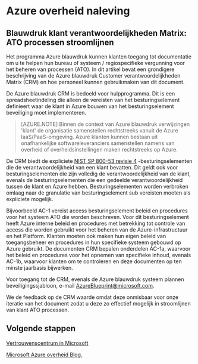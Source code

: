 <properties
    pageTitle="Azure overheid documentatie | Microsoft Azure"
    description="Biedt en overzicht van de beschikbare services in Azure overheid"
    services="Azure-Government"
    cloud="gov"
    documentationCenter=""
    authors="ryansoc"
    manager="zakramer"
    editor="" />

<tags
    ms.service="multiple"
    ms.devlang="na"
    ms.topic="article"
    ms.tgt_pltfrm="na"
    ms.workload="azure-government"
    ms.date="10/06/2016"
    ms.author="ryansoc" />

# <a name="azure-government-compliance"></a>Azure overheid naleving 

## <a name="blueprint-customer-responsibilities-matrix--streamlining-ato-processes"></a>Blauwdruk klant verantwoordelijkheden Matrix: ATO processen stroomlijnen

Het programma Azure blauwdruk kunnen klanten toegang tot documentatie om u te helpen hun bureau of systeem / regiospecifieke vergunning voor het beheren van processen (ATO). In dit artikel bevat een grondigere beschrijving van de Azure blauwdruk Customer verantwoordelijkheden Matrix (CRM) en hoe personeel kunnen gebruikmaken van dit document.

De Azure blauwdruk CRM is bedoeld voor hulpprogramma. Dit is een spreadsheetindeling die alleen de vereisten van het besturingselement definieert waar de klant in Azure bouwen van het besturingselement beveiliging moet implementeren.

>[AZURE.NOTE] Binnen de context van Azure blauwdruk verwijzingen 'klant' de organisatie samenstellen rechtstreeks vanuit de Azure IaaS/PaaS-omgeving. Azure klanten kunnen bestaan uit onafhankelijke softwareleveranciers samenstellen namens van overheid of overheidsinstellingen maken rechtstreeks op Azure.

De CRM biedt de expliciete <a href="http://nvlpubs.nist.gov/nistpubs/SpecialPublications/NIST.SP.800-53r4.pdf">NIST SP 800-53 revisie 4</a> -besturingselementen die de verantwoordelijkheid van een klant bevatten. Dit geldt ook voor besturingselementen die zijn volledig de verantwoordelijkheid van de klant, evenals de besturingselementen die een gedeelde verantwoordelijkheid tussen de klant en Azure hebben. Besturingselementen worden verbroken omlaag naar de granulatie van besturingselement sub vereisten moeten als expliciete mogelijk.

Bijvoorbeeld AC-1 vereist access besturingselement beleid en procedures voor het systeem ATO die worden beschreven. Voor dit besturingselement heeft Azure interne beleid en procedures met betrekking tot controle van access die worden gebruikt voor het beheren van de Azure-infrastructuur en het Platform. Klanten moeten ook maken hun eigen beleid van toegangsbeheer en procedures in hun specifieke systeem gebouwd op Azure gebruikt. De documenten CRM bepalen onderdelen AC-1a, waarvoor het beleid en procedures voor het opnemen van specifieke inhoud, evenals AC-1b, waarvoor klanten om te controleren en deze documenten op ten minste jaarbasis bijwerken. 

Voor toegang tot de CRM, evenals de Azure blauwdruk systeem plannen beveiligingssjabloon, e-mail AzureBlueprint@microsoft.com.

We de feedback op de CRM waarde omdat deze onmisbaar voor onze iteratie van het document zodat u deze zo effectief mogelijk in stroomlijnen van klant ATO processen.

## <a name="next-steps"></a>Volgende stappen

<a href="https://www.microsoft.com/en-us/trustcenter/Compliance/default.aspx">Vertrouwenscentrum in Microsoft</a>

<a href="https://blogs.msdn.microsoft.com/azuregov/">Microsoft Azure overheid Blog.</a>
